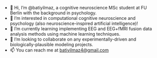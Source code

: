 - 👋 Hi, I’m @batiyilmaz, a cognitive neuroscience MSc student at FU Berlin with the background in psychology.
- 👀 I’m interested in computational cognitive neuroscience and psychology (also neuroscience-inspired artificial intelligence)!
- 🌱 I’m currently learning implementing EEG and EEG+fMRI fusion data analysis methods using machine learning techniques.
- 🤝 I’m looking to collaborate on any experimentally-driven and biologically-plausible modeling projects.
- 📫 You can reach me at batiyilmaz4@gmail.com

<!---
batiyilmaz/batiyilmaz is a ✨ special ✨ repository because its `README.md` (this file) appears on your GitHub profile.
You can click the Preview link to take a look at your changes.
--->
